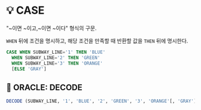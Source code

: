 # 💡 CASE

"~이면 ~이고,~이면 ~이다" 형식의 구문.

`WHEN` 뒤에 조건을 명시하고, 해당 조건을 만족할 때 반환할 값을 `THEN` 뒤에 명시한다.

```SQL
CASE WHEN SUBWAY_LINE='1' THEN 'BLUE'
  WHEN SUBWAY_LINE='2' THEN 'GREEN'
  WHEN SUBWAY_LINE='3' THEN 'ORANGE'
  [ELSE 'GRAY']
```

## 📌 ORACLE: DECODE

```SQL
DECODE (SUBWAY_LINE, '1', 'BLUE', '2', 'GREEN', '3', 'ORANGE'[, 'GRAY'])
```
